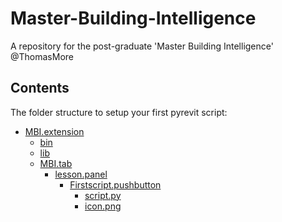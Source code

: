 # Master-Building-Intelligence
A repository for the post-graduate 'Master Building Intelligence' @ThomasMore

## Contents
The folder structure to setup your first pyrevit script:

 * [MBI.extension](./MBI.extension)
     * [bin](./MBI.extension/bin)
     * [lib](./MBI.extension/lib)
     * [MBI.tab](./MBI.extension/MBI.tab)
         * [lesson.panel](./MBI.extension/MBI.tab/lesson.panel)
             * [Firstscript.pushbutton](./MBI.extension/MBI.tab/lesson.panel/Firstscript.pushbutton)
                * [script.py](./MBI.extension/MBI.tab/lesson.panel/Firstscript.pushbutton/script.py)
                * [icon.png](./MBI.extension/MBI.tab/lesson.panel/Firstscript.pushbutton/icon.png)              